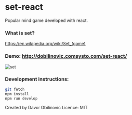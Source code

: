 # set-react

Popular mind game developed with react. 

### What is set?
https://en.wikipedia.org/wiki/Set_(game)

### Demo: http://dobilinovic.comsysto.com/set-react/

![set](https://cloud.githubusercontent.com/assets/4610139/22471853/ed70dbc2-e7d3-11e6-8c48-68203932d195.png)

### Development instructions:

``` bash
git fetch
npm install
npm run develop
```

Created by Davor Obilinovic
Licence: MIT
